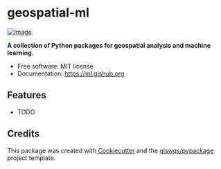 # geospatial-ml


[![image](https://img.shields.io/pypi/v/geospatial-ml.svg)](https://pypi.python.org/pypi/geospatial-ml)


**A collection of Python packages for geospatial analysis and machine learning.**


-   Free software: MIT license
-   Documentation: https://ml.gishub.org
    

## Features

-   TODO

## Credits

This package was created with [Cookiecutter](https://github.com/cookiecutter/cookiecutter) and the [giswqs/pypackage](https://github.com/giswqs/pypackage) project template.
